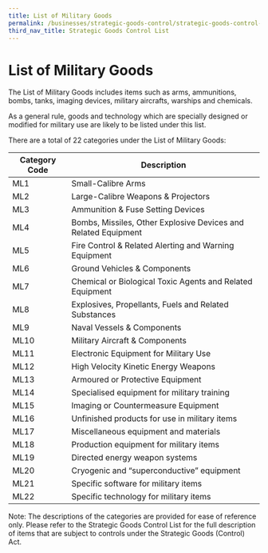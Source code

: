 ```yaml
---
title: List of Military Goods
permalink: /businesses/strategic-goods-control/strategic-goods-control-list/list-of-military-goods
third_nav_title: Strategic Goods Control List
---
```


# List of Military Goods

The List of Military Goods includes items such as arms, ammunitions, bombs, tanks, imaging devices, military aircrafts, warships and chemicals.

As a general rule, goods and technology which are specially designed or modified for military use are likely to be listed under this list.

There are a total of 22 categories under the List of Military Goods:

| **Category Code** | **Description** |
|--|--|
| ML1 | Small-Calibre Arms |
| ML2 | Large-Calibre Weapons & Projectors |
| ML3 | Ammunition & Fuse Setting Devices |
| ML4 | Bombs, Missiles, Other Explosive Devices and Related Equipment |
| ML5 | Fire Control & Related Alerting and Warning Equipment |
| ML6 | Ground Vehicles & Components |
| ML7 | Chemical or Biological Toxic Agents and Related Equipment |
| ML8 | Explosives, Propellants, Fuels and Related Substances |
| ML9 | Naval Vessels & Components |
| ML10 | Military Aircraft & Components |
| ML11 | Electronic Equipment for Military Use |
|ML12  | High Velocity Kinetic Energy Weapons |
| ML13 | Armoured or Protective Equipment |
| ML14 | Specialised equipment for military training |
| ML15 | Imaging or Countermeasure Equipment |
| ML16 | Unfinished products for use in military items |
| ML17 | Miscellaneous equipment and materials |
| ML18 | Production equipment for military items |
| ML19 | Directed energy weapon systems |
| ML20 | Cryogenic and “superconductive” equipment |
| ML21 | Specific software for military items |
| ML22 | Specific technology for military items |

Note: The descriptions of the categories are provided for ease of reference only. Please refer to the Strategic Goods Control List for the full description of items that are subject to controls under the Strategic Goods (Control) Act.
